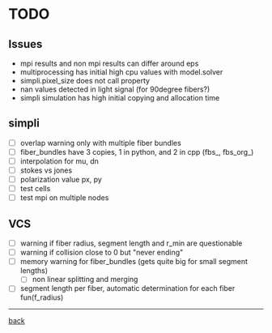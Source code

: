 # TODO

## Issues

* mpi results and non mpi results can differ around eps
* multiprocessing has initial high cpu values with model.solver
* simpli.pixel_size does not call property
* nan values detected in light signal (for 90degree fibers?)
* simpli simulation has high initial copying and allocation time

## simpli

* [ ] overlap warning only with multiple fiber bundles
* [ ] fiber_bundles have 3 copies, 1 in python, and 2 in cpp (fbs_, fbs_org_)
* [ ] interpolation for mu, dn
* [ ] stokes vs jones
* [ ] polarization value px, py
* [ ] test cells
* [ ] test mpi on multiple nodes

## VCS

* [ ] warning if fiber radius, segment length and r_min are questionable
* [ ] warning if collision close to 0 but "never ending"
* [ ] memory warning for fiber_bundles (gets quite big for small segment lengths)
  * [ ] non linear splitting and merging
* [ ] segment length per fiber, automatic determination for each fiber fun(f_radius)

---

[back](README.md)
